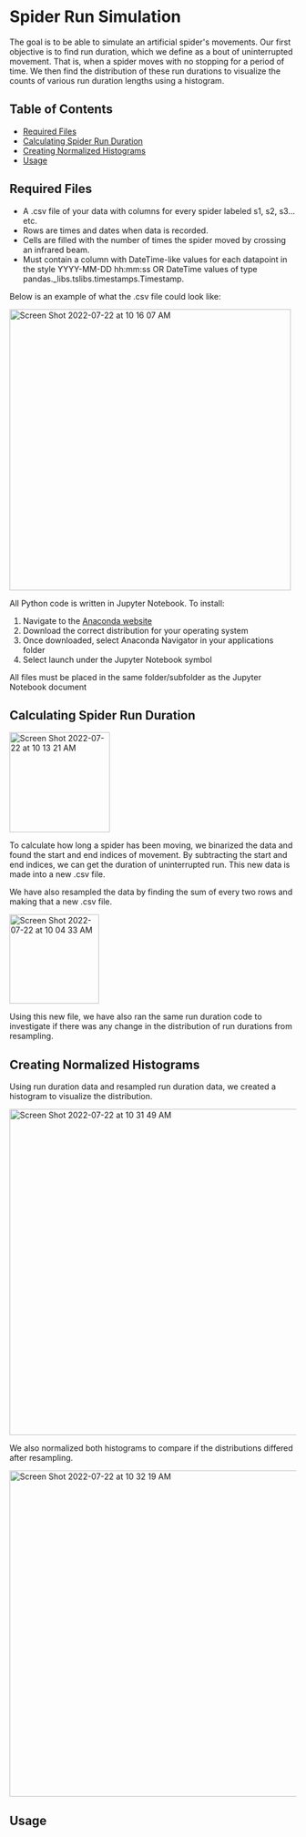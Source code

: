 # Spider Run Simulation

The goal is to be able to simulate an artificial spider's movements. Our first objective is to find run duration, which we define as a bout of uninterrupted movement. That is, when a spider moves with no stopping for a period of time. We then find the distribution of these run durations to visualize the counts of various run duration lengths using a histogram. 

## Table of Contents

- [Required Files](https://github.com/Toporikova-Lab/Spider-Circadian-Activity/blob/main/Spider%20runs%20simulation/README.md#required-files)
- [Calculating Spider Run Duration](https://github.com/Toporikova-Lab/Spider-Circadian-Activity/blob/main/Spider%20runs%20simulation/README.md#calculating-spider-run-duration)
- [Creating Normalized Histograms](https://github.com/Toporikova-Lab/Spider-Circadian-Activity/blob/main/Spider%20runs%20simulation/README.md#creating-normalized-histograms)
- [Usage]()

## Required Files

- A .csv file of your data with columns for every spider labeled s1, s2, s3... etc. 
- Rows are times and dates when data is recorded. 
- Cells are filled with the number of times the spider moved by crossing an infrared beam. 
- Must contain a column with DateTime-like values for each datapoint in the style YYYY-MM-DD hh:mm:ss OR DateTime values of type pandas._libs.tslibs.timestamps.Timestamp. 

Below is an example of what the .csv file could look like:

<img width="494" alt="Screen Shot 2022-07-22 at 10 16 07 AM" src="https://user-images.githubusercontent.com/67922568/180458344-f9b3f88d-b477-416b-aa1e-5417a946537f.png">

All Python code is written in Jupyter Notebook. To install:
  1. Navigate to the [Anaconda website](https://www.anaconda.com/products/distribution)
  2. Download the correct distribution for your operating system
  3. Once downloaded, select Anaconda Navigator in your applications folder
  4. Select launch under the Jupyter Notebook symbol
  
All files must be placed in the same folder/subfolder as the Jupyter Notebook document

## Calculating Spider Run Duration

<img width="176" alt="Screen Shot 2022-07-22 at 10 13 21 AM" src="https://user-images.githubusercontent.com/67922568/180457786-8d81a053-c50f-40f2-90b2-d4c60d172dbf.png">

To calculate how long a spider has been moving, we binarized the data and found the start and end indices of movement. By subtracting the start and end indices, we can get the duration of uninterrupted run. This new data is made into a new .csv file.

We have also resampled the data by finding the sum of every two rows and making that a new .csv file.

<img width="157" alt="Screen Shot 2022-07-22 at 10 04 33 AM" src="https://user-images.githubusercontent.com/67922568/180456106-624c9501-5d8b-4062-8b18-93e777452920.png">

Using this new file, we have also ran the same run duration code to investigate if there was any change in the distribution of run durations from resampling.

## Creating Normalized Histograms

Using run duration data and resampled run duration data, we created a histogram to visualize the distribution.

<img width="573" alt="Screen Shot 2022-07-22 at 10 31 49 AM" src="https://user-images.githubusercontent.com/67922568/180461554-91dda34d-6656-43cb-908a-ad1282487db5.png">

We also normalized both histograms to compare if the distributions differed after resampling.

<img width="573" alt="Screen Shot 2022-07-22 at 10 32 19 AM" src="https://user-images.githubusercontent.com/67922568/180461677-1df6f653-d6a3-40ef-abd4-d8b371fc5512.png">

## Usage

